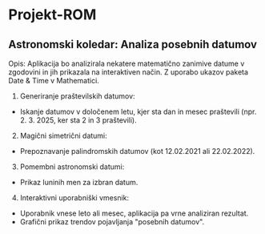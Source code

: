 # Projekt-ROM
## Astronomski koledar: Analiza posebnih datumov
Opis:
Aplikacija bo analizirala nekatere matematično zanimive datume v zgodovini in jih prikazala na interaktiven način. Z uporabo ukazov paketa Date & Time v Mathematici.
1. Generiranje praštevilskih datumov:
  - Iskanje datumov v določenem letu, kjer sta dan in mesec praštevili (npr. 2. 3. 2025, ker sta 2 in 3 praštevili).
2. Magični simetrični datumi:
  - Prepoznavanje palindromskih datumov (kot 12.02.2021 ali 22.02.2022).
3. Pomembni astronomski datumi:
  - Prikaz luninih men za izbran datum.
4. Interaktivni uporabniški vmesnik:
  - Uporabnik vnese leto ali mesec, aplikacija pa vrne analiziran rezultat.
  - Grafični prikaz trendov pojavljanja "posebnih datumov".
